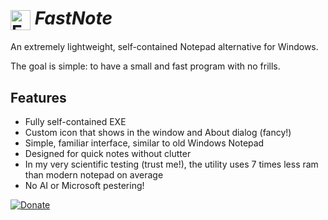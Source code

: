 <h1>
  <img src="https://raw.githubusercontent.com/blackletum/FastNote/refs/heads/main/FastNote/Icon%20Files/Icon%20background%20removed.png" width="32" height="32" alt="FastNote Icon" style="vertical-align: middle;">
  <em>FastNote</em>
</h1>

An extremely lightweight, self-contained Notepad alternative for Windows. 

The goal is simple: to have a small and fast program with no frills.

## Features
- Fully self-contained EXE 
- Custom icon that shows in the window and About dialog (fancy!)
- Simple, familiar interface, similar to old Windows Notepad
- Designed for quick notes without clutter
- In my very scientific testing (trust me!), the utility uses 7 times less ram than modern notepad on average
- No AI or Microsoft pestering!

[![Donate](https://cdn.prod.website-files.com/5c14e387dab576fe667689cf/670f5a02fcf48af59c591185_support_me_on_kofi_dark-p-500.png)](https://ko-fi.com/saintsoftware/donate)
